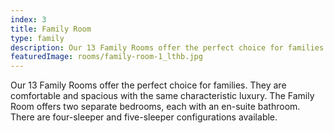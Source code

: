 ```yaml
---
index: 3
title: Family Room
type: family
description: Our 13 Family Rooms offer the perfect choice for families. They are comfortable and spacious with the same characteristic luxury.  The Family Room offers two separate bedrooms, each with an en-suite bathroom. There are four-sleeper and five-sleeper configurations available.
featuredImage: rooms/family-room-1_lthb.jpg
---
```


Our 13 Family Rooms offer the perfect choice for families. They are comfortable and spacious with the same characteristic luxury.  The Family Room offers two separate bedrooms, each with an en-suite bathroom. There are four-sleeper and five-sleeper configurations available.
